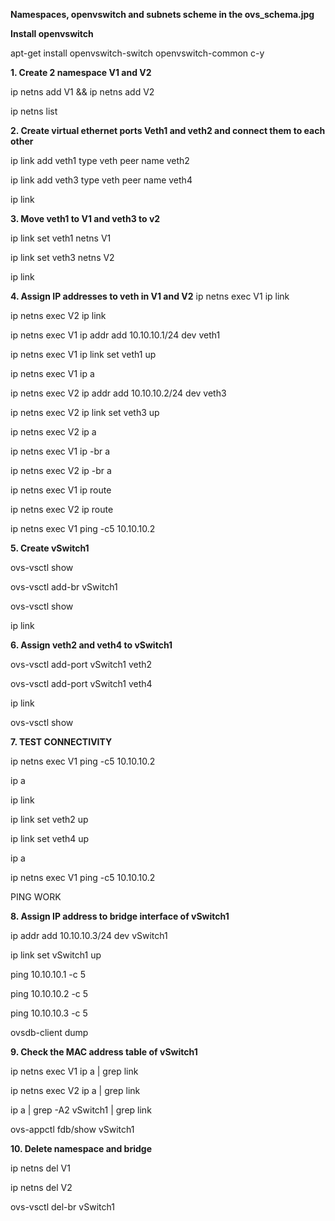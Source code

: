 
**Namespaces, openvswitch and subnets scheme in the ovs_schema.jpg**

**Install openvswitch**

apt-get install openvswitch-switch openvswitch-common c-y

**1. Create 2 namespace V1 and V2**

ip netns add V1 && ip netns add V2

ip netns list


**2. Create virtual ethernet ports Veth1 and veth2 and connect them to each other**

ip link add veth1 type veth peer name veth2

ip link add veth3 type veth peer name veth4

ip link


**3. Move veth1 to V1 and veth3 to v2**

ip link set veth1 netns V1

ip link set veth3 netns V2

ip link


**4. Assign IP addresses to veth in V1 and V2**
ip netns exec V1 ip link

ip netns exec V2 ip link


ip netns exec V1 ip addr add 10.10.10.1/24 dev veth1

ip netns exec V1 ip link set veth1 up

ip netns exec V1 ip a


ip netns exec V2 ip addr add 10.10.10.2/24 dev veth3

ip netns exec V2 ip link set veth3 up

ip netns exec V2 ip a

ip netns exec V1 ip -br a

ip netns exec V2 ip -br a

ip netns exec V1 ip route

ip netns exec V2 ip route

ip netns exec V1 ping -c5 10.10.10.2


**5. Create vSwitch1**

ovs-vsctl show

ovs-vsctl add-br vSwitch1

ovs-vsctl show

ip link

**6. Assign veth2 and veth4 to vSwitch1**

ovs-vsctl add-port vSwitch1 veth2

ovs-vsctl add-port vSwitch1 veth4

ip link

ovs-vsctl show

**7. TEST CONNECTIVITY**

ip netns exec V1 ping -c5 10.10.10.2

ip a

ip link

ip link set veth2 up

ip link set veth4 up

ip a

ip netns exec V1 ping -c5 10.10.10.2

PING WORK

**8. Assign IP address to bridge interface of vSwitch1**

ip addr add 10.10.10.3/24 dev vSwitch1

ip link set vSwitch1 up

ping 10.10.10.1 -c 5

ping 10.10.10.2 -c 5

ping 10.10.10.3 -c 5

ovsdb-client dump 

**9. Check the MAC address table of vSwitch1**

ip netns exec V1  ip a | grep link

ip netns exec V2  ip a | grep link

ip a | grep -A2 vSwitch1 | grep link

ovs-appctl fdb/show vSwitch1


**10. Delete namespace and bridge**

ip netns del V1

ip netns del V2

ovs-vsctl del-br vSwitch1
